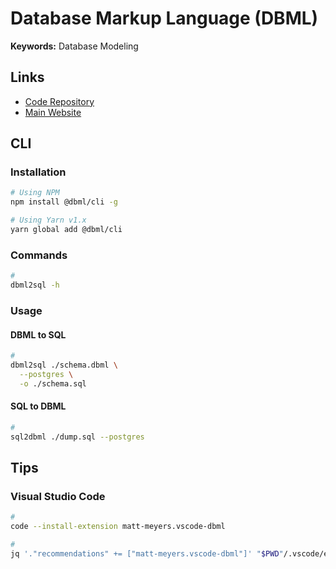 # Database Markup Language (DBML)

**Keywords:** Database Modeling

## Links

- [Code Repository](https://github.com/holistics/dbml)
- [Main Website](https://dbml.org)

## CLI

### Installation

```sh
# Using NPM
npm install @dbml/cli -g

# Using Yarn v1.x
yarn global add @dbml/cli
```

### Commands

```sh
#
dbml2sql -h
```

### Usage

<!--
--mysql
--mssql
-->

#### DBML to SQL

```sh
#
dbml2sql ./schema.dbml \
  --postgres \
  -o ./schema.sql
```

#### SQL to DBML

```sh
#
sql2dbml ./dump.sql --postgres
```

## Tips

### Visual Studio Code

```sh
#
code --install-extension matt-meyers.vscode-dbml

#
jq '."recommendations" += ["matt-meyers.vscode-dbml"]' "$PWD"/.vscode/extensions.json | sponge "$PWD"/.vscode/extensions.json
```
